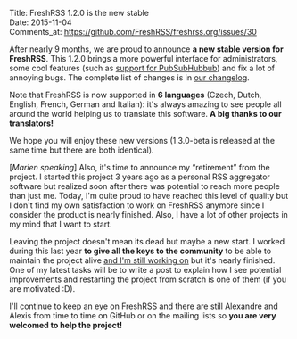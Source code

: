 Title: FreshRSS 1.2.0 is the new stable  
Date: 2015-11-04  
Comments_at: https://github.com/FreshRSS/freshrss.org/issues/30

After nearly 9 months, we are proud to announce **a new stable version for FreshRSS**. This 1.2.0 brings a more powerful interface for administrators, some cool features (such as [support for PubSubHubbub]({filename}/2015-07_30_FreshRSS_supports_PubSubHubbub.md)) and fix a lot of annoying bugs. The complete list of changes is in [our changelog](https://github.com/FreshRSS/FreshRSS/blob/beta/CHANGELOG.md).

Note that FreshRSS is now supported in **6 languages** (Czech, Dutch, English, French, German and Italian): it's always amazing to see people all around the world helping us to translate this software. **A big thanks to our translators!**

We hope you will enjoy these new versions (1.3.0-beta is released at the same time but there are both identical).

[*Marien speaking*] Also, it's time to announce my “retirement” from the project. I started this project 3 years ago as a personal RSS aggregator software but realized soon after there was potential to reach more people than just me. Today, I'm quite proud to have reached this level of quality but I don't find my own satisfaction to work on FreshRSS anymore since I consider the product is nearly finished. Also, I have a lot of other projects in my mind that I want to start.

Leaving the project doesn't mean its dead but maybe a new start. I worked during this last year **to give all the keys to the community** to be able to maintain the project alive [and I'm still working on](https://github.com/FreshRSS/FreshRSS/issues/995) but it's nearly finished. One of my latest tasks will be to write a post to explain how I see potential improvements and restarting the project from scratch is one of them (if you are motivated :D).

I'll continue to keep an eye on FreshRSS and there are still Alexandre and Alexis from time to time on GitHub or on the mailing lists so **you are very welcomed to help the project!**
